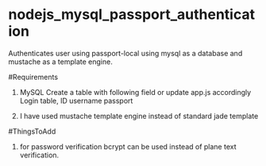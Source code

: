 # nodejs_mysql_passport_authentication
Authenticates user using passport-local using mysql as a database and mustache as a template engine.

#Requirements
1. MySQL
Create a table with following field or update app.js accordingly
Login table,
ID
username
passport

2. I have used mustache template engine instead of standard jade template

#ThingsToAdd
1. for password verification bcrypt can be used instead of plane text verification.
